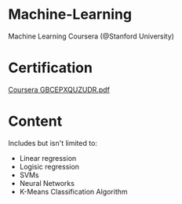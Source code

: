 # Machine-Learning
Machine Learning Coursera (@Stanford University)

# Certification
[Coursera GBCEPXQUZUDR.pdf](https://github.com/TabithaKO/Machine-Learning/files/4327604/Coursera.GBCEPXQUZUDR.pdf)

# Content 
Includes but isn't limited to:
* Linear regression
* Logisic regression
* SVMs
* Neural Networks
* K-Means Classification Algorithm

